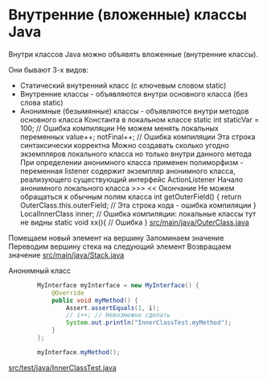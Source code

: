 <!-- doc.py -->
Внутренние (вложенные) классы Java
==================================

Внутри классов Java можно объявять вложенные (внутренние классы).

Они бывают 3-х видов:
* Статический внутренний класс (с ключевым словом static)
* Внутренние классы - объявляются внутри основного класса (без слова static)
* Анонимные (безымянные) классы - объявляются внутри методов основного класса
Константа в локальном классе
static int staticVar = 100; // Ошибка компиляции
Не можем менять локальных переменных
value++;
notFinal++; // Ошибка компиляции
Эта строка синтаксически корректна
Можно создавать сколько угодно экземпляров локального класса
но только внутри данного метода
При определении анонимного класса применен полиморфизм - переменная listener
содержит экземпляр анонимного класса, реализующего существующий
интерфейс ActionListener
Начало анонимного локального класса >>>
<< Окончание
Не можем обращаться к обычным полям класса
int getOuterField() {
return OuterClass.this.outerField; // Эта строка кода - ошибка компиляции
}
LocalInnerClass inner; // Ошибка компиляции: локальные классы тут не видны
static void xx(){ // Ошибка
}
[src/main/java/OuterClass.java](src/main/java/OuterClass.java)

Помещаем новый элемент на вершину
Запоминаем значение
Переводим вершину стека на следующий элемент
Возвращаем значение
[src/main/java/Stack.java](src/main/java/Stack.java)

Анонимный класс
``` java
        MyInterface myInterface = new MyInterface() {
            @Override
            public void myMethod() {
                Assert.assertEquals(1, i);
                // i++; // Невозможно сделать
                System.out.println("InnerClassTest.myMethod");
            }
        };

        myInterface.myMethod();
```

[src/test/java/InnerClassTest.java](src/test/java/InnerClassTest.java)

